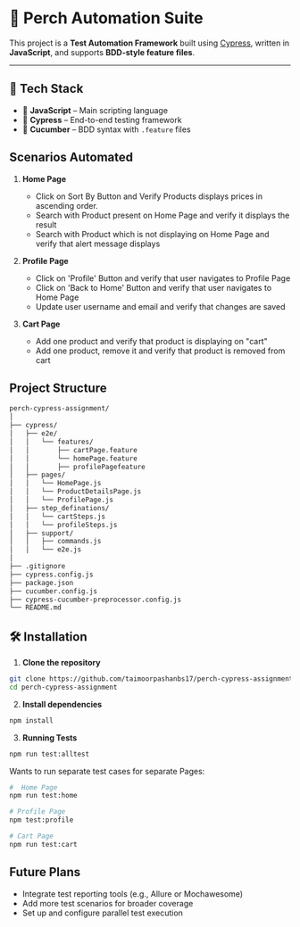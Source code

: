 # 🧪 Perch Automation Suite

This project is a **Test Automation Framework** built using [Cypress](https://www.cypress.io/), written in **JavaScript**, and supports **BDD-style feature files**.

---

## 🚀 Tech Stack

- 🧠 **JavaScript** – Main scripting language
- 🧪 **Cypress** – End-to-end testing framework
- 🥒 **Cucumber** – BDD syntax with `.feature` files


## Scenarios Automated
1. **Home Page**

    - Click on Sort By Button and Verify Products displays prices in ascending order.
    - Search with Product present on Home Page and verify it displays the result
    - Search with Product which is not displaying on Home Page and verify that alert message displays

2. **Profile Page**
    - Click on 'Profile' Button and verify that user navigates to Profile Page
    - Click on 'Back to Home' Button and verify that user navigates to Home Page
    - Update user username and email and verify that changes are saved

3. **Cart Page**
    - Add one product and verify that product is displaying on "cart"
    - Add one product, remove it and verify that product is removed from cart

## Project Structure

```bash
perch-cypress-assignment/
│
├── cypress/
│   ├── e2e/
│   │   └── features/
│   │       ├── cartPage.feature
│   │       └── homePage.feature
│   │       ├── profilePagefeature  
│   ├── pages/
│   │   └── HomePage.js
│   │   └── ProductDetailsPage.js
│   │   └── ProfilePage.js
│   ├── step_definations/
│   │   └── cartSteps.js
│   │   └── profileSteps.js
│   ├── support/
│   │   ├── commands.js
│   │   └── e2e.js
│
├── .gitignore
├── cypress.config.js
├── package.json
├── cucumber.config.js
├── cypress-cucumber-preprocessor.config.js
└── README.md
```


## 🛠 Installation

1. **Clone the repository**
```bash
git clone https://github.com/taimoorpashanbs17/perch-cypress-assignment.git
cd perch-cypress-assignment
```

2. **Install dependencies**
```bash
npm install
```

3. **Running Tests**
```bash
npm run test:alltest
```

Wants to run separate test cases for separate Pages:
```bash
#  Home Page
npm run test:home

# Profile Page
npm test:profile

# Cart Page
npm run test:cart
```

## Future Plans
- Integrate test reporting tools (e.g., Allure or Mochawesome)
- Add more test scenarios for broader coverage
- Set up and configure parallel test execution

